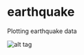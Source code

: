 # earthquake
Plotting earthquake data 

![alt tag](https://meyavuz.files.wordpress.com/2017/03/earthquakes_dpi240_1303_55-0.png)
